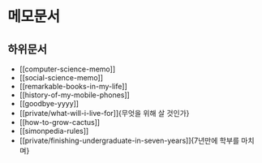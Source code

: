 # 메모문서

## 하위문서

- [[computer-science-memo]]
- [[social-science-memo]]
- [[remarkable-books-in-my-life]]
- [[history-of-my-mobile-phones]]
- [[goodbye-yyyy]]
- [[private/what-will-i-live-for]]{무엇을 위해 살 것인가}
- [[how-to-grow-cactus]]
- [[simonpedia-rules]]
- [[private/finishing-undergraduate-in-seven-years]]{7년만에 학부를 마치며}
